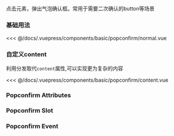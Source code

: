 点击元素，弹出气泡确认框。常用于需要二次确认的button等场景

### 基础用法

<div class="comp-wrapper mg-16 with-code">
    <div class="comp-disply-wrapper">
        <basic-popconfirm-normal />
    </div>
</div>

<<< @/docs/.vuepress/components/basic/popconfirm/normal.vue

### 自定义content

利用分发取代`content`属性,可以实现更为复杂的内容

<div class="comp-wrapper mg-16 with-code">
    <div class="comp-disply-wrapper">
        <basic-popconfirm-content />
    </div>
</div>

<<< @/docs/.vuepress/components/basic/popconfirm/content.vue

### Popconfirm Attributes

<div class="attribute-wrapper mg-16">
  <basic-popconfirm-attributes />
</div>

### Popconfirm Slot

<div class="attribute-wrapper mg-16">
  <basic-popconfirm-slots />
</div>

### Popconfirm Event

<div class="attribute-wrapper mg-16">
  <basic-popconfirm-events />
</div>
